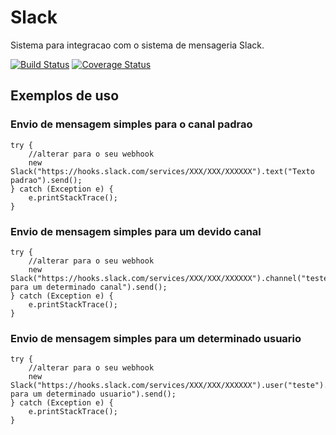 # Slack
Sistema para integracao com o sistema de mensageria Slack.

[![Build Status](https://api.travis-ci.org/wmixvideo/slack.png)](http://travis-ci.org/#!/wmixvideo/slack)
[![Coverage Status](https://coveralls.io/repos/github/wmixvideo/slack/badge.svg?branch=master)](https://coveralls.io/github/wmixvideo/slack?branch=master)

## Exemplos de uso

### Envio de mensagem simples para o canal padrao
```
try {
    //alterar para o seu webhook
    new Slack("https://hooks.slack.com/services/XXX/XXX/XXXXXX").text("Texto padrao").send();
} catch (Exception e) {
    e.printStackTrace();
}
```

### Envio de mensagem simples para um devido canal
```
try {
    //alterar para o seu webhook
    new Slack("https://hooks.slack.com/services/XXX/XXX/XXXXXX").channel("teste").text("Texto para um determinado canal").send();
} catch (Exception e) {
    e.printStackTrace();
}
```

### Envio de mensagem simples para um determinado usuario
```
try {
    //alterar para o seu webhook
    new Slack("https://hooks.slack.com/services/XXX/XXX/XXXXXX").user("teste").text("Texto para um determinado usuario").send();
} catch (Exception e) {
    e.printStackTrace();
}
```